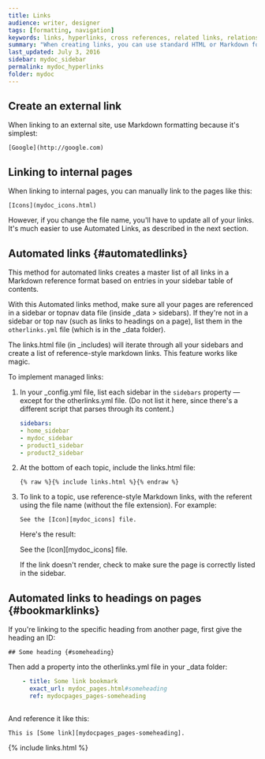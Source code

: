 ```yaml
---
title: Links
audience: writer, designer
tags: [formatting, navigation]
keywords: links, hyperlinks, cross references, related links, relationship tables
summary: "When creating links, you can use standard HTML or Markdown formatting. Note that this approach is susceptible to errors and broken links, so check your outputs for broken links."
last_updated: July 3, 2016
sidebar: mydoc_sidebar
permalink: mydoc_hyperlinks
folder: mydoc
---
```


## Create an external link

When linking to an external site, use Markdown formatting because it's simplest:

```
[Google](http://google.com)
```

## Linking to internal pages

When linking to internal pages, you can manually link to the pages like this:

```
[Icons](mydoc_icons.html)
```

However, if you change the file name, you'll have to update all of your links. It's much easier to use Automated Links, as described in the next section.

## Automated links {#automatedlinks}

This method for automated links creates a master list of all links in a Markdown reference format based on entries in your sidebar table of contents.

With this Automated links method, make sure all your pages are referenced in a sidebar or topnav data file (inside \_data > sidebars). If they're not in a sidebar or top nav (such as links to headings on a page), list them in the `otherlinks.yml` file (which is in the \_data folder).

The links.html file (in \_includes) will iterate through all your sidebars and create a list of reference-style markdown links. This feature works like magic.

To implement managed links:

1.  In your \_config.yml file, list each sidebar in the `sidebars` property &mdash; except for the otherlinks.yml file. (Do not list it here, since there's a different script that parses through its content.)
    
    ```yaml
    sidebars:
    - home_sidebar
    - mydoc_sidebar
    - product1_sidebar
    - product2_sidebar
    ```
    
2.  At the bottom of each topic, include the links.html file:

    ```
    {% raw %}{% include links.html %}{% endraw %}
    ```
    
3.  To link to a topic, use reference-style Markdown links, with the referent using the file name (without the file extension). For example:

    ```
    See the [Icon][mydoc_icons] file.
    ```

    Here's the result:

    See the [Icon][mydoc_icons] file.

    If the link doesn't render, check to make sure the page is correctly listed in the sidebar.

## Automated links to headings on pages {#bookmarklinks}

If you're linking to the specific heading from another page, first give the heading an ID:

```
## Some heading {#someheading}
```

Then add a property into the otherlinks.yml file in your \_data folder:

```yaml
    - title: Some link bookmark
      exact_url: mydoc_pages.html#someheading
      ref: mydocpages_pages-someheading
      
```

And reference it like this:

```
This is [Some link][mydocpages_pages-someheading].
```


{% include links.html %}
